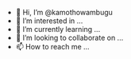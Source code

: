 - 👋 Hi, I’m @kamothowambugu
- 👀 I’m interested in ...
- 🌱 I’m currently learning ...
- 💞️ I’m looking to collaborate on ...
- 📫 How to reach me ...

<!---
kamothowambugu/kamothowambugu is a ✨ special ✨ repository because its `README.md` (this file) appears on your GitHub profile.
You can click the Preview link to take a look at your changes.
--->
